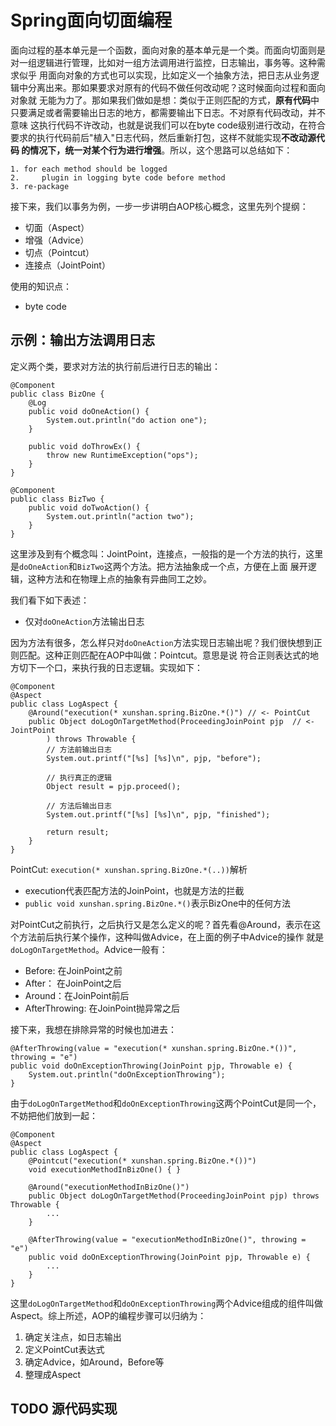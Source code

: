 <!--几个方面：

1. aop核心概念与实现流程
2. aop常见应用场景与实现

-->

# Spring面向切面编程

面向过程的基本单元是一个函数，面向对象的基本单元是一个类。而面向切面则是对一组逻辑进行管理，比如对一组方法调用进行监控，日志输出，事务等。这种需求似乎
用面向对象的方式也可以实现，比如定义一个抽象方法，把日志从业务逻辑中分离出来。那如果要求对原有的代码不做任何改动呢？这时候面向过程和面向对象就
无能为力了。那如果我们做如是想：类似于正则匹配的方式，**原有代码**中只要满足或者需要输出日志的地方，都需要输出下日志。不对原有代码改动，并不意味
这执行代码不许改动，也就是说我们可以在byte code级别进行改动，在符合要求的执行代码前后"植入"日志代码，然后重新打包，这样不就能实现**不改动源代码
的情况下，统一对某个行为进行增强**。所以，这个思路可以总结如下：

```
1. for each method should be logged
2.     plugin in logging byte code before method
3. re-package
```

接下来，我们以事务为例，一步一步讲明白AOP核心概念，这里先列个提纲：

- 切面（Aspect）
- 增强（Advice）
- 切点（Pointcut）
- 连接点（JointPoint）

使用的知识点：

- byte code

## 示例：输出方法调用日志

定义两个类，要求对方法的执行前后进行日志的输出：

```
@Component
public class BizOne {
	@Log
	public void doOneAction() {
		System.out.println("do action one");
	}

	public void doThrowEx() {
		throw new RuntimeException("ops");
	}
}

@Component
public class BizTwo {
	public void doTwoAction() {
		System.out.println("action two");
	}
}
```

这里涉及到有个概念叫：JointPoint，连接点，一般指的是一个方法的执行，这里是`doOneAction`和`BizTwo`这两个方法。把方法抽象成一个点，方便在上面
展开逻辑，这种方法和在物理上点的抽象有异曲同工之妙。

我们看下如下表述：

- 仅对`doOneAction`方法输出日志

因为方法有很多，怎么样只对`doOneAction`方法实现日志输出呢？我们很快想到正则匹配。这种正则匹配在AOP中叫做：Pointcut。意思是说
符合正则表达式的地方切下一个口，来执行我的日志逻辑。实现如下：

```
@Component
@Aspect
public class LogAspect {
	@Around("execution(* xunshan.spring.BizOne.*()") // <- PointCut
	public Object doLogOnTargetMethod(ProceedingJoinPoint pjp  // <- JointPoint
	    ) throws Throwable {
		// 方法前输出日志
		System.out.printf("[%s] [%s]\n", pjp, "before");

		// 执行真正的逻辑
		Object result = pjp.proceed();

		// 方法后输出日志
		System.out.printf("[%s] [%s]\n", pjp, "finished");

		return result;
	}
}
```

PointCut: `execution(* xunshan.spring.BizOne.*(..))`解析

- execution代表匹配方法的JoinPoint，也就是方法的拦截
- `public void xunshan.spring.BizOne.*()`表示BizOne中的任何方法

对PointCut之前执行，之后执行又是怎么定义的呢？首先看@Around，表示在这个方法前后执行某个操作，这种叫做Advice，在上面的例子中Advice的操作
就是`doLogOnTargetMethod`。Advice一般有：

- Before: 在JoinPoint之前
- After： 在JoinPoint之后
- Around：在JoinPoint前后
- AfterThrowing: 在JoinPoint抛异常之后

接下来，我想在排除异常的时候也加进去：

```
@AfterThrowing(value = "execution(* xunshan.spring.BizOne.*())", throwing = "e")
public void doOnExceptionThrowing(JoinPoint pjp, Throwable e) {
    System.out.println("doOnExceptionThrowing");
}
```

由于`doLogOnTargetMethod`和`doOnExceptionThrowing`这两个PointCut是同一个，不妨把他们放到一起：

```
@Component
@Aspect
public class LogAspect {
	@Pointcut("execution(* xunshan.spring.BizOne.*())")
	void executionMethodInBizOne() { }

	@Around("executionMethodInBizOne()")
	public Object doLogOnTargetMethod(ProceedingJoinPoint pjp) throws Throwable {
		...
	}

	@AfterThrowing(value = "executionMethodInBizOne()", throwing = "e")
	public void doOnExceptionThrowing(JoinPoint pjp, Throwable e) {
		...
	}
}
```

这里`doLogOnTargetMethod`和`doOnExceptionThrowing`两个Advice组成的组件叫做Aspect。综上所述，AOP的编程步骤可以归纳为：

1. 确定关注点，如日志输出
2. 定义PointCut表达式
3. 确定Advice，如Around，Before等
4. 整理成Aspect

## TODO 源代码实现